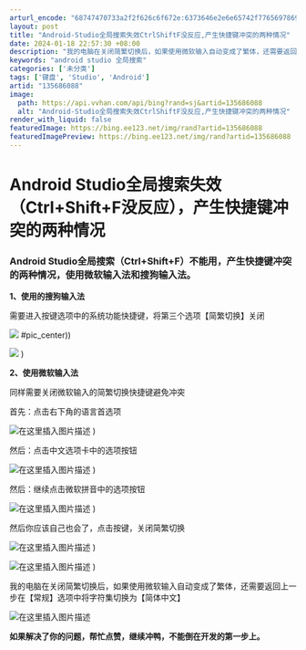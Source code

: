 ```yaml
---
arturl_encode: "68747470733a2f2f626c6f672e:6373646e2e6e65742f77656978696e5f35303939353733312f:61727469636c652f64657461696c732f313335363836303838"
layout: post
title: "Android-Studio全局搜索失效CtrlShiftF没反应,产生快捷键冲突的两种情况"
date: 2024-01-18 22:57:30 +08:00
description: "我的电脑在关闭简繁切换后，如果使用微软输入自动变成了繁体，还需要返回上一步在【常规】选项中将字符集切"
keywords: "android studio 全局搜索"
categories: ['未分类']
tags: ['键盘', 'Studio', 'Android']
artid: "135686088"
image:
  path: https://api.vvhan.com/api/bing?rand=sj&artid=135686088
  alt: "Android-Studio全局搜索失效CtrlShiftF没反应,产生快捷键冲突的两种情况"
render_with_liquid: false
featuredImage: https://bing.ee123.net/img/rand?artid=135686088
featuredImagePreview: https://bing.ee123.net/img/rand?artid=135686088
---
```


# Android Studio全局搜索失效（Ctrl+Shift+F没反应），产生快捷键冲突的两种情况

### Android Studio全局搜索（Ctrl+Shift+F）不能用，产生快捷键冲突的两种情况，使用微软输入法和搜狗输入法。

**1、使用的搜狗输入法**
  
需要进入按键选项中的系统功能快捷键，将第三个选项【简繁切换】关闭
  
![](https://i-blog.csdnimg.cn/blog_migrate/0783c915971c8b06da2428a757d2d126.png#pic_center)
#pic_center))
  
![](https://i-blog.csdnimg.cn/blog_migrate/c43973b789eb0442716b6cba05009e8d.png#pic_center)
)

**2、使用微软输入法**
  
同样需要关闭微软输入的简繁切换快捷键避免冲突
  
首先：点击右下角的语言首选项

![在这里插入图片描述](https://i-blog.csdnimg.cn/blog_migrate/137299f9e113a3fbb9457965f3cf2045.png#pic_center)
)
  
然后：点击中文选项卡中的选项按钮
  
![在这里插入图片描述](https://i-blog.csdnimg.cn/blog_migrate/9f02651c5f23ef8a8cbde7e2ab68061f.png#pic_center)
)
  
然后：继续点击微软拼音中的选项按钮
  
![在这里插入图片描述](https://i-blog.csdnimg.cn/blog_migrate/0ccddef008cda78b9f14d245f4358a60.png#pic_center)
)
  
然后你应该自己也会了，点击按键，关闭简繁切换
  
![在这里插入图片描述](https://i-blog.csdnimg.cn/blog_migrate/be63c48fa8cc41382a81f6129c32b3e7.png#pic_center)
)
  
![在这里插入图片描述](https://i-blog.csdnimg.cn/blog_migrate/dba17968e57788b8a072a2ce85d24dd3.png#pic_center)
)
  
我的电脑在关闭简繁切换后，如果使用微软输入自动变成了繁体，还需要返回上一步在【常规】选项中将字符集切换为【简体中文】
  
![在这里插入图片描述](https://i-blog.csdnimg.cn/blog_migrate/aeec65f5895f7ec3135d1e1dd12d1669.png#pic_center)

**如果解决了你的问题，帮忙点赞，继续冲鸭，不能倒在开发的第一步上。**